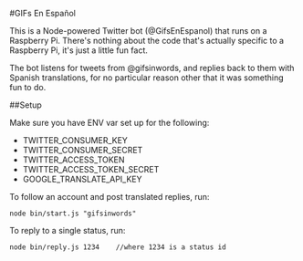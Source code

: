 #GIFs En Español

This is a Node-powered Twitter bot (@GifsEnEspanol) that
runs on a Raspberry Pi. There's nothing about the code
that's actually specific to a Raspberry Pi, it's just
a little fun fact.

The bot listens for tweets from @gifsinwords, and replies
back to them with Spanish translations, for no particular
reason other that it was something fun to do.

##Setup

Make sure you have ENV var set up for the following:

- TWITTER_CONSUMER_KEY
- TWITTER_CONSUMER_SECRET
- TWITTER_ACCESS_TOKEN
- TWITTER_ACCESS_TOKEN_SECRET
- GOOGLE_TRANSLATE_API_KEY

To follow an account and post translated replies, run:

    node bin/start.js "gifsinwords"

To reply to a single status, run:

    node bin/reply.js 1234    //where 1234 is a status id
